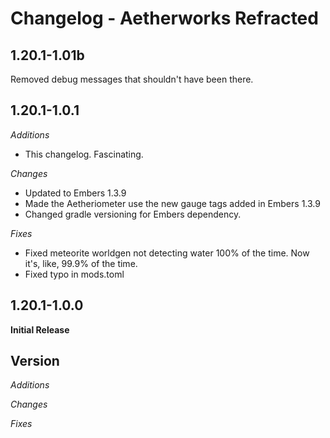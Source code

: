 Changelog - Aetherworks Refracted
=============================
1.20.1-1.01b
-----------------------------
Removed debug messages that shouldn't have been there.

1.20.1-1.0.1
-----------------------------
_Additions_
- This changelog. Fascinating.

_Changes_

- Updated to Embers 1.3.9
- Made the Aetheriometer use the new gauge tags added in Embers 1.3.9
- Changed gradle versioning for Embers dependency.

_Fixes_

- Fixed meteorite worldgen not detecting water 100% of the time. Now it's, like, 99.9% of the time.
- Fixed typo in mods.toml

1.20.1-1.0.0
-----------------------------
__Initial Release__


Version
-----------------------------
_Additions_

_Changes_

_Fixes_